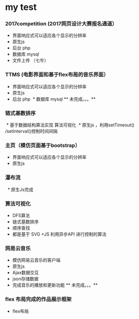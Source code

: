 # my test

### 2017competition (2017网页设计大赛报名通道）

  * 界面响应式可以适应各个显示的分辨率
  * 原生js
  * 后台 php
  * 数据库 mysql
  * 文件上传 （七牛）
 

### TTMS (电影界面和基于flex布局的音乐界面）
 
  * 界面响应式可以适应各个显示的分辨率
  * 原生js
  * 后台 php
  * 数据库 mysql
   ** 未完成。。。**
  
### 链式基数排序

  * 基于数据结构算法实现 算法可视化
  * 原生js ，利用setTimeout() /setInterval()控制时间间隔
  
### 主页（模仿页面基于bootstrap）
   
  * 界面响应式可以适应各个显示的分辨率
  * 原生js
  
  
### 瀑布流

   * 原生Js完成

### 算法可视化
   
   * DFS算法
   * 链式基数排序
   * 顺序查找
   * 都是基于 SVG +JS 利用异步API 进行控制的算法

### 网易云音乐

 * 模仿网易云音乐的客户端
 * 原生js 
 * Ajax数据交互
 * json存储数据
 * 完成音乐的播放和更新功能
 ** 未完成。。。**

### flex 布局完成的作品展示框架

 * flex布局
 
